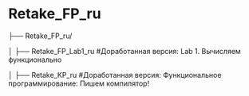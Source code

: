 # Retake_FP_ru

├── Retake_FP_ru/

│ ├── Retake_FP_Lab1_ru #Доработанная версия: Lab 1. Вычисляем функционально

│ ├── Retake_KP_ru #Доработанная версия: Функциональное программирование: Пишем компилятор!
